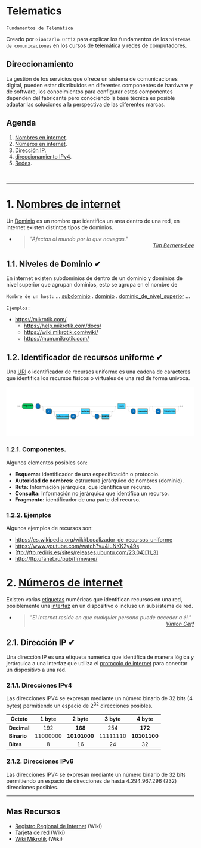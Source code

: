 # Telematics
<p><code>Fundamentos de Telemática</code></p>
<p>Creado por <code>Giancarlo Ortiz</code> para explicar los fundamentos de los <code>Sistemas de comunicaciones</code> en los cursos de telemática y redes de computadores.</p>

## Direccionamiento
La gestión de los servicios que ofrece un sistema de comunicaciones digital, pueden estar distribuidos en diferentes componentes de hardware y de software, los conocimientos para configurar estos componentes dependen del fabricante pero conociendo la base técnica es posible adaptar las soluciones a la perspectiva de las diferentes marcas. 

## Agenda
1. [Nombres en internet](#2-sistema-descentralizados).
1. [Números en internet](#2-sistema-descentralizados).
1. [Dirección IP](#1-sistemas-centralizados).
1. [direccionamiento IPv4](#3-seguridad).
1. [Redes](#3-redes).

<br>

---
# 1. [Nombres de internet](#agenda)
Un [Dominio][1] es un nombre que identifica un area dentro de una red, en internet existen distintos tipos de dominios.

[1]:https://es.wikipedia.org/wiki/Dominio_de_internet

* ><i>"Afectas al mundo por lo que navegas."</i><br>
<cite style="display:block; text-align: right">[Tim Berners-Lee](https://es.wikipedia.org/wiki/Tim_Berners-Lee)</cite>


## 1.1. Niveles de Dominio ✔
En internet existen subdominios de dentro de un dominio y dominios de nivel superior que agrupan dominios, esto se agrupa en el nombre de 

<code>Nombre de un host:</code>
... [subdominio][11_1] . [dominio][1] . [dominio_de_nivel_superior][11_2] ...

<code>Ejemplos:</code>
* https://mikrotik.com/
    * https://help.mikrotik.com/docs/
    * https://wiki.mikrotik.com/wiki/
    * https://mum.mikrotik.com/

[11_1]:https://es.wikipedia.org/wiki/Subdominio
[11_2]:https://es.wikipedia.org/wiki/Dominio_de_nivel_superior


## 1.2. Identificador de recursos uniforme ✔
Una [URI][12_1] o identificador de recursos uniforme es una cadena de caracteres que identifica los recursos físicos o virtuales de una red de forma unívoca.

![Componentes uri](../img/uri_.svg)

[12_1]:https://es.wikipedia.org/wiki/Identificador_de_recursos_uniforme


### 1.2.1. Componentes.
Algunos elementos posibles son:
* __Esquema:__ identificador de una especificación o protocolo.
* __Autoridad de nombres:__ estructura jerárquico de nombres (dominio).
* __Ruta:__ Información jerárquica, que identifica un recurso.
* __Consulta:__ Información no jerárquica que identifica un recurso.
* __Fragmento:__ identificador de una parte del recurso.


### 1.2.2. Ejemplos
Algunos ejemplos de recursos son:
* https://es.wikipedia.org/wiki/Localizador_de_recursos_uniforme
* https://www.youtube.com/watch?v=4IuNKK2y49s
* [ftp://ftp.rediris.es/sites/releases.ubuntu.com/23.04][11_3]
* http://ftp.ufanet.ru/pub/firmware/

[11_3]:ftp://ftp.rediris.es/sites/releases.ubuntu.com/23.04


# 2. [Números de internet](#agenda)
Existen varias [etiquetas][2_1] numéricas que identifican recursos en una red, posiblemente una [interfaz][2_2] en un dispositivo o incluso un subsistema de red.


[2_1]:https://es.wikipedia.org/wiki/Encaminamiento
[2_2]:https://es.wikipedia.org/wiki/Tarjeta_de_red

* ><i>"El Internet reside en que cualquier persona puede acceder a él."</i><br>
<cite style="display:block; text-align: right">[Vinton Cerf](https://es.wikipedia.org/wiki/Vinton_Cerf)</cite>

## 2.1. Dirección IP ✔
Una dirección IP es una etiqueta numérica que identifica de manera lógica y jerárquica a una interfaz que utiliza el [protocolo de internet][21_1] para conectar un dispositivo a una red.

[21_1]:https://es.wikipedia.org/wiki/Protocolo_de_internet


### 2.1.1. Direcciones IPv4
Las direcciones IPV4 se expresan mediante un número binario de 32 bits (4 bytes) permitiendo un espacio de $2^{32}$ direcciones posibles.

|Octeto| 1 byte | 2 byte  | 3 byte  | 4 byte |
|--|:--:|:--:|:--:|:--:|
|__Decimal__ | 192 | __168__ | 254 | __172__ |
|__Binario__ | 11000000 | __10101000__ | 11111110 | __10101100__ |
|__Bites__   | 8 | 16 | 24 | 32 |


### 2.1.2. Direcciones IPv6
Las direcciones IPV4 se expresan mediante un número binario de 32 bits permitiendo un espacio de direcciones de hasta 4.294.967.296 (232) direcciones posibles.


---
## Mas Recursos
- [Registro Regional de Internet](https://es.wikipedia.org/wiki/Registro_Regional_de_Internet) (Wiki)
- [Tarjeta de red](https://es.wikipedia.org/wiki/Tarjeta_de_red) (Wiki)
- [Wiki Mikrotik](https://wiki.mikrotik.com/wiki/Main_Page) (Wiki)

